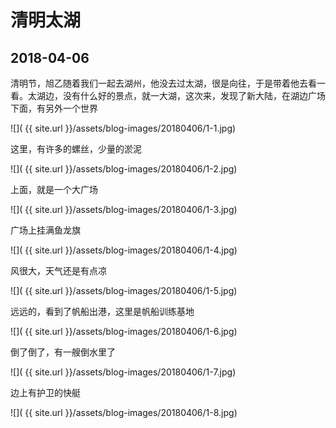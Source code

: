 清明太湖
=================

2018-04-06
-----------------

清明节，旭乙随着我们一起去湖州，他没去过太湖，很是向往，于是带着他去看一看。太湖边，没有什么好的景点，就一大湖，这次来，发现了新大陆，在湖边广场下面，有另外一个世界

![]( {{ site.url }}/assets/blog-images/20180406/1-1.jpg)

这里，有许多的螺丝，少量的淤泥

![]( {{ site.url }}/assets/blog-images/20180406/1-2.jpg)

上面，就是一个大广场

![]( {{ site.url }}/assets/blog-images/20180406/1-3.jpg)

广场上挂满鱼龙旗

![]( {{ site.url }}/assets/blog-images/20180406/1-4.jpg)

风很大，天气还是有点凉

![]( {{ site.url }}/assets/blog-images/20180406/1-5.jpg)

远远的，看到了帆船出港，这里是帆船训练基地

![]( {{ site.url }}/assets/blog-images/20180406/1-6.jpg)

倒了倒了，有一艘倒水里了

![]( {{ site.url }}/assets/blog-images/20180406/1-7.jpg)

边上有护卫的快艇

![]( {{ site.url }}/assets/blog-images/20180406/1-8.jpg)
